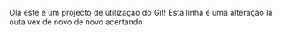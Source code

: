 
Olá este é um projecto de utilização do Git!
Esta linha é uma alteração
lá outa vex de novo
de novo acertando
